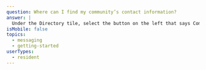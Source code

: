 ```yaml
---
question: Where can I find my community’s contact information?
answer: |
  Under the Directory tile, select the button on the left that says Community.
isMobile: false
topics:
  - messaging
  - getting-started
userTypes:
  - resident
---
```

